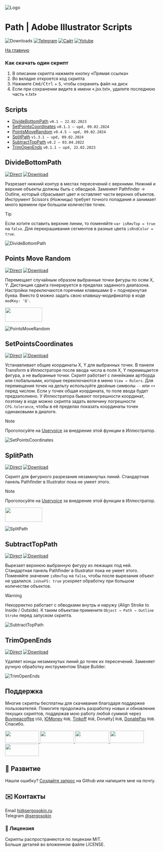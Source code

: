 ![Logo](https://i.ibb.co/mF018gV/emblem.png)

# Path | Adobe Illustrator Scripts

![Downloads](https://img.shields.io/badge/Скачивания-88k-27CF7D.svg) [![Telegram](https://img.shields.io/badge/Telegram--канал-%40aiscripts-0088CC.svg)](https://t.me/aiscripts) [![Сайт](https://img.shields.io/badge/Сайт-ais.sergosoikn.ru-FF7548.svg)](https://ais.sergosokin.ru) [![Yotube](https://img.shields.io/badge/Youtube-%40SergOsokinArt-FF0000.svg)](https://www.youtube.com/c/SergOsokinArt/videos)

[На главную](../README.ru.md)

### Как скачать один скрипт
1. В описании скрипта нажмите кнопку «Прямая ссылка»
2. Во вкладке откроется код скрипта
3. Нажмите <kbd>Cmd/Ctrl</kbd> + <kbd>S</kbd>, чтобы сохранить файл на диск
4. Если при сохранении видите в имени «.jsx.txt», удалите последнюю часть «.txt»

## Scripts
* [DivideBottomPath](https://github.com/creold/illustrator-scripts/blob/master/md/Path.ru.md#dividebottompath) `v0.1 — 22.02.2023`
* [SetPointsCoordinates](https://github.com/creold/illustrator-scripts/blob/master/md/Path.ru.md#setpointscoordinates) `v0.1.1 — upd, 09.02.2024`
* [PointsMoveRandom](https://github.com/creold/illustrator-scripts/blob/master/md/Path.ru.md#points-move-random) `v0.4.5 — upd, 09.02.2024`
* [SplitPath](https://github.com/creold/illustrator-scripts/blob/master/md/Path.ru.md#splitpath) `v1.3.1 — upd, 09.02.2024`
* [SubtractTopPath](https://github.com/creold/illustrator-scripts/blob/master/md/Path.ru.md#subtracttoppath) `v0.2 — 03.04.2022`
* [TrimOpenEnds](https://github.com/creold/illustrator-scripts/blob/master/md/Path.ru.md#trimopenends) `v0.1.1 — upd, 22.02.2023`

## DivideBottomPath
[![Direct](https://img.shields.io/badge/Прямая%20ссылка-DivideBottomPath.jsx-FF6900.svg)](https://link.aiscripts.ru/divbottp) [![Download](https://img.shields.io/badge/Скачать%20все-Zip--архив-0088CC.svg)](https://bit.ly/2M0j95N)

Разрезает нижний контур в местах пересечений с верхними. Нижний и верхние объекты должны быть с обводкой. Заменяет Pathfinder → Outline, который сбрасывает цвет и оставляет части верхних объектов. Инструмент Scissors (Ножницы) требует точного попадания и занимает много времени при большом количестве точек.  

> [!TIP]   
> Если хотите оставить верхние линии, то поменяйте `var isRmvTop = true` на `false`. Для перекрашивания сегментов в разные цвета `isRndColor = true`.

![DivideBottomPath](https://i.ibb.co/LrKDtTz/Divide-Bottom-Path.gif)

## Points Move Random
[![Direct](https://img.shields.io/badge/Прямая%20ссылка-PointsMoveRandom.jsx-FF6900.svg)](https://link.aiscripts.ru/ptsmovrnd) [![Download](https://img.shields.io/badge/Скачать%20все-Zip--архив-0088CC.svg)](https://bit.ly/2M0j95N)

Перемещает случайным образом выбранные точки фигуры по осям X, Y. Дистанция сдвига генерируется в пределах заданного диапазона. Настройки переключаются горячими клавишами <kbd>Q</kbd> + подчеркнутая буква. Вместо <kbd>Q</kbd> можно задать свою клавишу-модификатор в коде `modKey: 'Q'`.

<a href="https://youtu.be/9wVTDWUAEmE">
  <img width="122" height="47" src="https://i.ibb.co/02CqYYR/youtube-badge-ru.png">
</a>

![PointsMoveRandom](https://i.ibb.co/qNpdKTr/Points-Move-Random.gif)

## SetPointsCoordinates
[![Direct](https://img.shields.io/badge/Прямая%20ссылка-SetPointsCoordinates.jsx-FF6900.svg)](https://link.aiscripts.ru/setptscrds) [![Download](https://img.shields.io/badge/Скачать%20все-Zip--архив-0088CC.svg)](https://bit.ly/2M0j95N)

Устанавливает общие координаты X, Y для выбранных точек. В панели Transform в Иллюстраторе после ввода числа в поля X, Y перемещается фигура, а не выбранные точки. Скрипт работает с линейками артборда или глобальными, которые переключаются в меню `View → Rulers`. Для перемещения точек на дельту используйте двойные символы `--` или `++` перед числом. Если у точек общая координата, то поле ввода будет предзаполнено. У Иллюстратора бывают погрешности координат, поэтому в коде можно скрипта задать величину погрешности `CFG.tolerance`, чтобы в её пределах показать координаты точек одинаковыми в диалоге.

> [!NOTE]   
> Проголосуйте на [Uservoice](https://illustrator.uservoice.com/forums/333657-illustrator-desktop-feature-requests/suggestions/39140836-move-selected-anchors-by-coordinates) за внедрение этой функции в Иллюстратор.

![SetPointsCoordinates](https://i.ibb.co/KmR2gSS/Set-Points-Coordinates.gif)

## SplitPath
[![Direct](https://img.shields.io/badge/Прямая%20ссылка-SplitPath.jsx-FF6900.svg)](https://link.aiscripts.ru/splpath) [![Download](https://img.shields.io/badge/Скачать%20все-Zip--архив-0088CC.svg)](https://bit.ly/2M0j95N)

Скрипт для фигурного разрезания незамкнутых линий. Стандартная панель Pathfinder в Illustrator пока не умеет этого.   

> [!NOTE]   
> Проголосуйте на [Uservoice](https://illustrator.uservoice.com/forums/333657-illustrator-desktop-feature-requests/suggestions/39843490-cut-trim-or-divide-open-paths-lines) за внедрение этой функции в Иллюстратор.

<a href="https://youtu.be/1_vUUFkTwxk">
  <img width="122" height="47" src="https://i.ibb.co/02CqYYR/youtube-badge-ru.png">
</a>

![SplitPath](https://i.ibb.co/c6HNZwJ/Split-Path.gif)

## SubtractTopPath
[![Direct](https://img.shields.io/badge/Прямая%20ссылка-SubtractTopPath.jsx-FF6900.svg)](https://link.aiscripts.ru/subtoppath) [![Download](https://img.shields.io/badge/Скачать%20все-Zip--архив-0088CC.svg)](https://bit.ly/2M0j95N)

Вырезает верхнюю выбранную фигуру из лежащих под ней. Стандартная панель Pathfinder в Illustrator пока не умеет этого. Поменяйте значение `isRmvTop` на `false`, чтобы после вырезания объект не удалился. `isUseFS: true` ускоряет обработку при большом количестве объектов. 

> [!WARNING]   
> Некорректно работает с обводками внутрь и наружу (Align Stroke to Inside /  Outside). К таким объектам примените `Object → Path → Outline Stroke` перед запуском скрипта.

![SubtractTopPath](https://i.ibb.co/B3QL4k2/Subtract-Top-Path.gif)

## TrimOpenEnds
[![Direct](https://img.shields.io/badge/Прямая%20ссылка-TrimOpenEnds.jsx-FF6900.svg)](https://link.aiscripts.ru/trimends) [![Download](https://img.shields.io/badge/Скачать%20все-Zip--архив-0088CC.svg)](https://bit.ly/2M0j95N)

Удаляет концы незамкнутых линий до точек их пересечений. Заменяет ручную обработку инструментом Shape Builder.  

![TrimOpenEnds](https://i.ibb.co/J3ct3KN/Trim-Open-Ends.gif)

## Поддержка
Многие скрипты бесплатны для скачивания благодаря поддержке пользователей. Помогите продолжать разработку новых и обновление текущих скриптов, поддержав мою работу любой суммой через [Buymeacoffee] `USD`, [ЮMoney] `RUB`, [Tinkoff] `RUB`, Donatty] `RUB`, [DonatePay] `RUB`. Спасибо.   

[Buymeacoffee]: https://www.buymeacoffee.com/aiscripts
[ЮMoney]: https://yoomoney.ru/to/410011149615582
[Tinkoff]: https://www.tinkoff.ru/rm/osokin.sergey127/SN67U9405/
[Donatty]: https://donatty.com/sergosokin
[DonatePay]: https://new.donatepay.ru/@osokin

<a href="https://www.buymeacoffee.com/aiscripts">
  <img width="111" height="40" src="https://i.ibb.co/0ssTJQ1/bmc-badge.png">
</a>

<a href="https://www.tinkoff.ru/rm/osokin.sergey127/SN67U9405/">
  <img width="111" height="40" src="https://i.ibb.co/hRsbYnM/tinkoff-badge.png">
</a>

<a href="https://yoomoney.ru/to/410011149615582">
  <img width="111" height="40" src="https://i.ibb.co/wwrYWJ5/yoomoney-badge.png">
</a>

<a href="https://donatty.com/sergosokin">
  <img width="111" height="40" src="https://i.ibb.co/s61FGCn/donatty-badge.png">
</a>

<a href="https://new.donatepay.ru/@osokin">
  <img width="111" height="40" src="https://i.ibb.co/0KJ94ND/donatepay-badge.png">
</a>

## 🤝 Развитие

Нашли ошибку? [Создайте запрос](https://github.com/creold/illustrator-scripts/issues) на Github или напишите мне на почту.

## ✉️ Контакты
Email <hi@sergosokin.ru>  
Telegram [@sergosokin](https://t.me/sergosokin)

### 📝 Лицензия

Скрипты распространяются по лицензии MIT.   
Больше деталей во вложенном файле LICENSE.